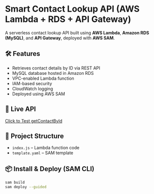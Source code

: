 # Smart Contact Lookup API (AWS Lambda + RDS + API Gateway)

A serverless contact lookup API built using **AWS Lambda**, **Amazon RDS (MySQL)**, and **API Gateway**, deployed with **AWS SAM**.

## 🛠 Features

- Retrieves contact details by ID via REST API
- MySQL database hosted in Amazon RDS
- VPC-enabled Lambda function
- IAM-based security
- CloudWatch logging
- Deployed using AWS SAM

## 🚀 Live API

[Click to Test getContactById](https://bzkqk5ka4j.execute-api.ap-southeast-2.amazonaws.com/Prod/contact/2)

## 📁 Project Structure

- `index.js` – Lambda function code
- `template.yaml` – SAM template


## 📦 Install & Deploy (SAM CLI)

```bash
sam build
sam deploy --guided
